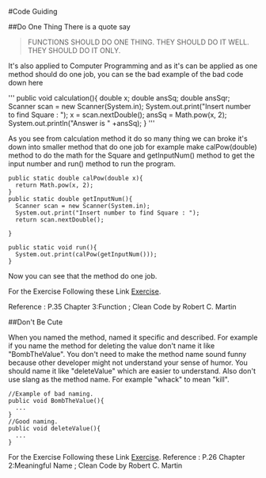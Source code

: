 #Code Guiding

##Do One Thing
There is a quote say
>FUNCTIONS SHOULD DO ONE THING. THEY SHOULD DO IT WELL. THEY SHOULD DO IT ONLY.

It's also applied to Computer Programming and as it's can be applied as one method should do one job, you can se the bad example of the bad code down here

'''
public void calculation(){
  double x;
  double ansSq;
  double ansSqr;
  Scanner scan = new Scanner(System.in);
  System.out.print("Insert number to find Square : ");
  x = scan.nextDouble();
  ansSq = Math.pow(x, 2);
  System.out.println("Answer is " +ansSq);
	}
'''

As you see from calculation method it do so many thing we can broke it's down into smaller method that do one job
for example make calPow(double) method to do the math for the Square and getInputNum() method to get the input number
and run() method to run the program.

```
public static double calPow(double x){
  return Math.pow(x, 2);
}
public static double getInputNum(){
  Scanner scan = new Scanner(System.in);
  System.out.print("Insert number to find Square : ");
  return scan.nextDouble();

}

public static void run(){
  System.out.print(calPow(getInputNum()));
}
```

Now you can see that the method do one job.

For the Exercise Following these Link [Exercise](https://github.com/yotharit/codeguide/blob/master/src/doOneThing/Exercise.java).

Reference : P.35 Chapter 3:Function ; Clean Code by Robert C. Martin

##Don't Be Cute

When you named the method, named it specific and described. For example if you name the method for deleting the value
don't name it like "BombTheValue". You don't need to make the method name sound funny because other developer might not
understand your sense of humor. You should name it like "deleteValue" which are easier to understand. Also don't use slang
as the method name. For example "whack" to mean "kill".

```
//Example of bad naming.
public void BombTheValue(){
  ...
}
//Good naming.
public void deleteValue(){
  ...
}
```

For the Exercise Following these Link [Exercise](https://github.com/yotharit/codeguide/tree/master/src/dontbecute).
Reference : P.26 Chapter 2:Meaningful Name ; Clean Code by Robert C. Martin
